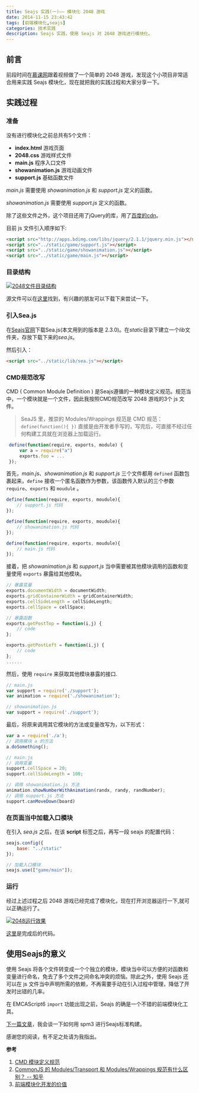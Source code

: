 ```yaml
---
title: Seajs 实践(一)—— 模块化 2048 游戏
date: 2014-11-15 23:43:42
tags: [前端模块化,seajs]
categories: 技术实践
description: Seajs 实践，使用 Seajs 对 2048 游戏进行模块化。
---
```


## 前言

前段时间在[慕课网](http://www.imooc.com/)跟着视频做了一个简单的 2048 游戏，发现这个小项目非常适合用来实践 Seajs 模块化，现在就把我的实践过程和大家分享一下。

<!-- more -->

## 实践过程

### 准备

没有进行模块化之前总共有5个文件：

- **index.html**        游戏页面
- **2048.css**          游戏样式文件
- **main.js**           程序入口文件
- **showanimation.js**  游戏动画文件
- **support.js**        基础函数文件

*main.js* 需要使用 *showanimation.js* 和 *support.js* 定义的函数。

*showanimation.js* 需要使用 *support.js* 定义的函数。

除了这些文件之外，这个项目还用了jQuery的库，用了[百度的cdn](http://apps.bdimg.com/libs/jquery/2.1.1/jquery.min.js)。

目前 js 文件引入顺序如下:

```html
<script src="http://apps.bdimg.com/libs/jquery/2.1.1/jquery.min.js"></script>
<script src="../static/game/support.js"></script>
<script src="../static/game/showanimation.js"></script>
<script src="../static/game/main.js"></script>
```

### 目录结构

[![2048文件目录结构](http://acwongblog.qiniudn.com/2048-folder-structure.PNG)](http://acwongblog.qiniudn.com/2048-folder-structure.PNG)

源文件可以在[这里](https://github.com/acwong00/games-demo/tree/master/seajs-2048/2048)找到，有兴趣的朋友可以下载下来尝试一下。

### 引入Sea.js

在[Seajs官网](http://seajs.org/docs/#downloads)下载Sea.js(本文用到的版本是 2.3.0)。在*static*目录下建立一个*lib*文件夹，存放下载下来的*sea.js*。

然后引入：

```html
<script src="../static/lib/sea.js"></script>
```

### CMD规范改写

CMD ( Common Module Definition ) 是Seajs遵循的一种模块定义规范。规范当中，一个模块就是一个文件，因此我按照CMD规范改写 2048 游戏的3个 js 文件。

> SeaJS 里，推崇的 Modules/Wrappings 规范是 CMD 规范：`define(function(){ })` 直接是由开发者手写的，写完后，可直接不经过任何构建工具就在浏览器上加载运行。

```javascript
 define(function(require, exports, module) {
     var a = require("a")
     exports.foo = ...
 });
```

首先，*main.js*、*showanimation.js* 和 *support.js* 三个文件都用 `defined` 函数包裹起来，`define` 接收一个匿名函数作为参数，该函数传入默认的三个参数  `require`、`exports` 和 `moudule` 。

```javascript
define(function(require, exports, moudule){
	// support.js 代码
});
```
```javascript
define(function(require, exports, moudule){
	// showanimation.js 代码
});
```
```javascript
define(function(require, exports, moudule){
	// main.js 代码
});
```

接着，把 *showanimation.js* 和 *support.js* 当中需要被其他模块调用的函数和变量使用 `exports` 暴露给其他模块。

```javascript
// 暴露变量
exports.documentWidth = documentWidth;
exports.gridContainerWidth = gridContainerWidth;
exports.cellSideLength = cellSideLength;
exports.cellSpace = cellSpace;

// 暴露函数
exports.getPostTop = function(i,j) {
    // code
};

exports.getPostLeft = function(i,j) {
    // code
};
......
```

然后，使用 `require` 来获取其他模块暴露的接口.

```javascript
// main.js
var support = require('./support');
var animation = require('./showanimation');
```

```javascript
// showanimation.js
var support = require('./support');
```

最后，将原来调用其它模块的方法或变量改写为，以下形式：

```javascript
var a = require('./a');
// 调用模块 a 的方法
a.doSomething();
```

```javascript
// main.js
// 调用变量
support.cellSpace = 20;
support.cellSideLength = 100;

// 调用 showanimation.js 方法
animation.showNumberWithAnimation(randx, randy, randNumber);
// 调用 support.js 方法
support.canMoveDown(board)
```

### 在页面当中加载入口模块

在引入 *sea.js* 之后，在该 **script** 标签之后，再写一段 seajs 的配置代码：

```javascript
seajs.config({
    base: "../static"
});

// 加载入口模块 
seajs.use(["game/main"]);
```

### 运行

经过上述过程之后 2048 游戏已经完成了模块化，现在打开浏览器运行一下,就可以正确运行了。

[![2048运行效果](http://acwongblog.qiniudn.com/2048s-start.PNG)](http://acwongblog.qiniudn.com/2048s-start.PNG)

[这里](https://github.com/acwong00/games-demo/tree/master/seajs-2048/2048-with-seajs)是完成后的代码。

## 使用Seajs的意义

使用 Seajs 将各个文件转变成一个个独立的模块，模块当中可以方便的对函数和变量进行命名，免去了多个文件之间命名冲突的烦恼。除此之外，使用 Seajs 还可以在 js 文件当中声明所需的依赖，不再需要手动在引入过程中管理，降低了开发时出错的几率。

在 EMCAScript6 `import` 功能出现之前，Seajs 的确是一个不错的前端模块化工具。

[下一篇文章](http://blog.acwong.org/2014/11/16/2048-with-seajs-and-spm3/)，我会谈一下如何用 spm3 进行Seajs标准构建。

感谢您的阅读，有不足之处请为我指出。


**参考**

1. [CMD 模块定义规范](https://github.com/seajs/seajs/issues/242)
2. [CommonJS 的 Modules/Transport 和 Modules/Wrappings 规范有什么区别？ -- 知乎](http://www.zhihu.com/question/20789867/answer/16187950)
3. [前端模块化开发的价值](https://github.com/seajs/seajs/issues/547)
